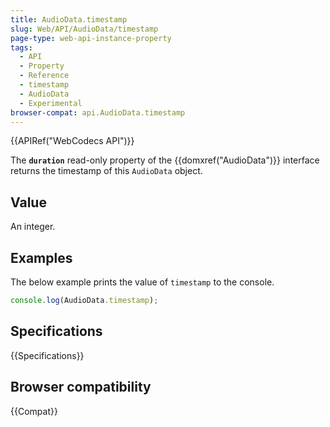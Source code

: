 ```yaml
---
title: AudioData.timestamp
slug: Web/API/AudioData/timestamp
page-type: web-api-instance-property
tags:
  - API
  - Property
  - Reference
  - timestamp
  - AudioData
  - Experimental
browser-compat: api.AudioData.timestamp
---
```

{{APIRef("WebCodecs API")}}

The **`duration`** read-only property of the {{domxref("AudioData")}} interface returns the timestamp of this `AudioData` object.

## Value

An integer.

## Examples

The below example prints the value of `timestamp` to the console.

```js
console.log(AudioData.timestamp);
```

## Specifications

{{Specifications}}

## Browser compatibility

{{Compat}}
